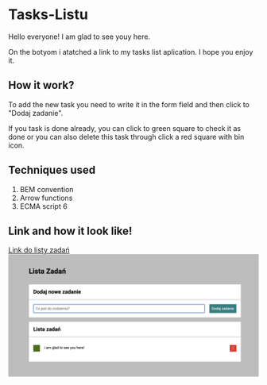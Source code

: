 # Tasks-Listu

Hello everyone!
I am glad to see youy here. 

On the botyom i atatched a link to my tasks list aplication. 
I hope you enjoy it. 

## How it work?

To add the new task you need to write it in the form field and then click to "Dodaj zadanie".

If you task is done already, you can click to green square to check it as done or you can also delete this task through click a red square with bin icon. 

## Techniques used

1. BEM convention
2. Arrow functions
3. ECMA script 6

## Link and how it look like!

[Link do listy zadań](https://lukasz-tatara-1997.github.io/Tasks-Listu/)
![This is how this aplication look like on the computer](tasklist--comp.png)


